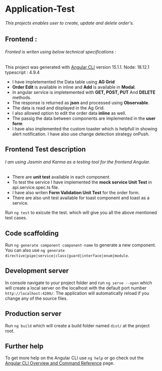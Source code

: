 # Application-Test
###### This projects enables user to create, update and delete order's.

## Frontend :
###### Fronted is writen using below technical specifications :  
This project was generated with [Angular CLI](https://github.com/angular/angular-cli) version 15.1.1.
Node: 18.12.1  
typescript : 4.9.4  

- I have impletemented the Data table using **AG Grid**
- **Order Edit** is available in inline and **Add** is available in **Modal**.
- In angular service is impletemented with **GET, POST, PUT** And **DELETE** methods.
- The response is returned as **json** and processed using **Observable**.
- The data is read and displayed in the Ag Grid.
- I also allowed option to edit the order data **inline** as well.
- The passig the data between components are implemented in the **user form**
- I have also implemented the custom toaster which is helpfull in showing alert notification. I have also use change detection strategy onPush.

## Frontend Test description 
###### I am using Jasmin and Karma as a testing tool for the frontend Angular.
- There are **unit test** available in each component.
- To test the service I have implemented the **mock service Unit Test** in api.service.spec.ts file.
- I have also writen **Form Validation Unit Test** for the order form.
- There are also unit test available for toast component and toast as a service.

Run ```ng test``` to exicute the test. which will give you all the above mentioned test cases.

## Code scaffolding

Run `ng generate component component-name` to generate a new component. You can also use `ng generate directive|pipe|service|class|guard|interface|enum|module`.

## Development server
In console navigate to your project folder and run ```ng serve --open``` which will create a local server on the localhost with the default port number ```http://localhost:4200/```. The application will automatically reload if you change any of the source files.

## Production server
Run ```ng build``` which will create a build folder named ```dist/``` at the project root.

## Further help
To get more help on the Angular CLI use ```ng help``` or go check out the [Angular CLI Overview and Command Reference](https://angular.io/cli) page.